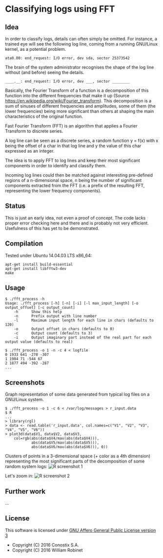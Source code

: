 # Classifying logs using FFT

## Idea

In order to classify logs, details can often simply be omitted.
For instance, a trained eye will see the following log line, coming from a
running GNU/Linux kernel, as a potential problem.

    ata0.00: end_request: I/O error, dev sda, sector 25373542

The brain of the system administrator recognises the shape of the log line
without (and before) seeing the details.

    ____.__: end_request: I/O error, dev ___, sector ________

Basically, the Fourier Transform of a function is a decomposition of this
function into the different frequencies that make it up (Source
https://en.wikipedia.org/wiki/Fourier_transform).
This decomposition is a sum of sinuses of different frequencies and amplitudes,
some of them (the lower frequencies) being more significant than others at
shaping the main characteristics of the original function.

Fast Fourier Transform (FFT) is an algorithm that applies a Fourier Transform
to discrete series.

A log line can be seen as a discrete series, a random function y = f(x) with x
being the offset of a char in that log line and y the value of this char
expressed as an integer.

The idea is to apply FFT to log lines and keep their most significant
components in order to identify and classify them.

Incoming log lines could then be matched against interesting pre-defined
regions of a n-dimensional space, n being the number of significant components
extracted from the FFT (i.e. a prefix of the resulting FFT, representing the
lower frequency components).

## Status

This is just an early idea, not even a proof of concept. The code lacks proper
error checking here and there and is probably not very efficient. Usefulness
of this has yet to be demonstrated.

## Compilation

Tested under Ubuntu 14.04.03 LTS x86_64:

    apt-get install build-essential
    apt-get install libfftw3-dev
    make

## Usage

    $ ./fft_process -h
    Usage: ./fft_process [-h] [-n] [-i] [-l max_input_length] [-o output_offset] [-c output_count]
        -h      Show this help
        -n      Prefix output with line number
        -l      Maximum input length for each line in chars (defaults to 120)
        -o      Output offset in chars (defaults to 0)
        -c      Output count (defaults to 3)
        -i      Output imaginary part instead of the real part for each output value (defaults to real)

    $ ./fft_process -o 1 -n -c 4 < logfile
    0 1933 641 -278 -307 
    1 1984 71 -544 67 
    2 1877 494 -392 -287 
    ...

## Screenshots

Graph representation of some data generated from typical log files on a GNU/Linux system.

    $ ./fft_process -o 1 -c 6 < /var/log/messages > r_input.data
    $ R
    ...
    > library(rgl)
    > data <- read.table('r_input.data', col.names=c("V1", "V2", "V3", "V4", "V5", "V6"))
    > plot3d(data$V1, data$V2, data$V3,
        col=rgb(abs(data$V4/max(abs(data$V4))),
                abs(data$V5/max(abs(data$V5))),
                abs(data$V6/max(abs(data$V6))), 0)) 

Clusters of points in a 3-dimensional space (+ color as a 4th dimension)
representing the most significant parts of the decomposition of some random
system logs:
![R screenshot 1](https://raw.github.com/wllm-rbnt/fft_process/master/sc1.png)

Let's zoom in:
![R screenshot 2](https://raw.github.com/wllm-rbnt/fft_process/master/sc2.png)

## Further work

...
 
## License

This software is licensed under [GNU Affero General Public License version 3](http://www.gnu.org/licenses/agpl-3.0.html)

* Copyright (C) 2016 Conostix S.A.
* Copyright (C) 2016 William Robinet


